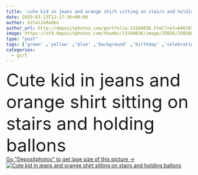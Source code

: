 ```yaml
---
title: 'cute kid in jeans and orange shirt sitting on stairs and holding ballons '
date: 2019-03-13T12:17:36+00:00
author: VitalikRadko
author_url: http://depositphotos.com/portfolio-13194036.html?ref=64678756
image: https://st4.depositphotos.com/thumbs/13194036/image/25026/250260038/api_thumb_450.jpg?forcejpeg=true
type: "post"
tags: ['green' ,'yellow' ,'blue' ,'background' ,'birthday' ,'celebration' ,'decoration' ,'decorative' ,'festive' ,'happy' ,'holiday' ,'person' ,'party' ,'girl' ,'female' ,'sitting' ,'smiling' ,'clothing' ,'people' ,'cheerful' ,'cute' ,'caucasian' ,'wooden' ,'child' ,'kid' ,'fashion' ,'accessory' ,'pink' ,'purple' ,'adorable' ,'grey' ,'stairs' ,'preschooler' ,'multicolored' ,'blonde' ,'clothes' ,'Jeans' ,'footwear' ,'casual' ,'denim' ,'shoes' ,'carefree' ,'balloons' ,'fashionable' ,'looking at camera' ,'copy space' ,'Studio Shot' ,'air balloons' ,'orange shirt' ,'silver hat' ]
categories: 
  - girl
---
```

<div aling="center">
            <font size="60"> Cute kid in jeans and orange shirt sitting on stairs and holding ballons</font>   
</div>
<div>
    <a href='https://depositphotos.com/250260038/stock-photo-cute-kid-jeans-orange-shirt.html?ref=64678756' target=_blank > Go "Depositphotos" to get lage size of this picture ->
        <img href='https://depositphotos.com/250260038/stock-photo-cute-kid-jeans-orange-shirt.html?ref=64678756' src='https://st4.depositphotos.com/13194036/25026/i/950/depositphotos_250260038-stock-photo-cute-kid-jeans-orange-shirt.jpg?forcejpeg=true' alt='Cute kid in jeans and orange shirt sitting on stairs and holding ballons' >
    </a>
</div>
